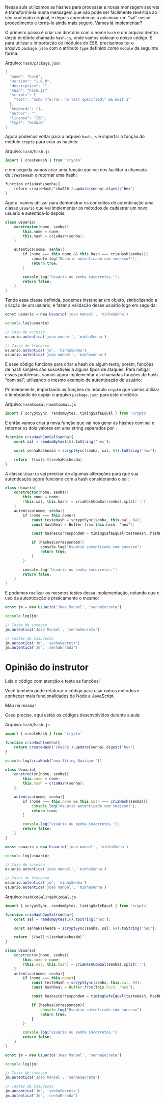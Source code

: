 Nessa aula utilizamos as hashes para processar a nossa mensagem secreta e transformá-la numa mensagem que não pode ser facilmente revertida ao seu conteúdo original, e depois aprendemos a adicionar um “sal” nesse procedimento e torná-lo ainda mais seguro. Vamos lá implementar?

O primeiro passo é criar um diretório com o nome `hash` e um arquivo dentro deste diretório chamado `hash.js`, onde vamos colocar o nosso código. E para utilizar a importação de módulos do ES6, precisamos ter o arquivo `package.json` com o atributo `type` definido como `module` da seguinte forma:

Arquivo: `hash/package.json`

```swift
{
  "name": "hash",
  "version": "1.0.0",
  "description": "",
  "main": "hash.js",
  "scripts": {
    "test": "echo \"Error: no test specified\" && exit 1"
  },
  "keywords": [],
  "author": "",
  "license": "ISC",
  "type": "module"
}
```

Agora podemos voltar para o arquivo `hash.js` e importar a função do módulo `crypto` para criar as hashes:

Arquivo: `hash/hash.js`

```javascript
import { createHash } from 'crypto'
```

e em seguida vamos criar uma função que vai nos facilitar a chamada de `createHash` e retornar uma hash:

```scss
function criaHash(senha){
    return createHash('sha256').update(senha).digest('hex')
}
```

Agora, vamos utilizar para demonstrar os conceitos de autenticação uma classe `Usuario` que vai implementar os métodos de cadastrar um novo usuário e autenticá-lo depois:

```kotlin
class Usuario{
    constructor(nome, senha){
        this.nome = nome;
        this.hash = criaHash(senha);
    }

    autentica(nome, senha){
        if (nome === this.nome && this.hash === criaHash(senha)){
            console.log("Usuário autenticado com sucesso!");
            return true;
        }

        console.log("Usuário ou senha incorretos.");
        return false;
    }
}
```

Tendo essa classe definida, podemos instanciar um objeto, simbolizando a criação de um usuário, e fazer a validação desse usuário logo em seguida:

```javascript
const usuario = new Usuario('joao manoel', 'minhaSenha')

console.log(usuario)

// Caso de sucesso
usuario.autentica('joao manoel', 'minhaSenha')

// Casos de fracasso
usuario.autentica('jm', 'minhaSenha')
usuario.autentica('joao manoel', 'minhasenha')
```

E esse código funciona para criar a hash de algum texto, porém, funções de hash simples são suscetíveis a alguns tipos de ataques. Para mitigar esses problemas, vamos agora implementar as chamadas funções de hash “com sal”, utilizando o mesmo exemplo de autenticação de usuário:

Primeiramente, importando as funções do módulo `crypto` que vamos utilizar e lembrando de copiar o arquivo `package.json` para este diretório:

Arquivo: `hashComSal/hashComSal.js`

```javascript
import { scryptSync, randomBytes, timingSafeEqual } from 'crypto'
```

E então vamos criar a nova função que vai nos gerar as hashes com sal e retornar os dois valores em uma string separados por `:`

```javascript
function criaHashComSal(senha){
    const sal = randomBytes(16).toString('hex');

    const senhaHasheada = scryptSync(senha, sal, 64).toString('hex');

    return `${sal}:${senhaHasheada}`
}
```

A classe `Usuario` vai precisar de algumas alterações para que sua autenticação agora funcione com a hash considerando o sal:

```kotlin
class Usuario{
    constructor(nome, senha){
        this.nome = nome;
        [this.sal, this.hash] = criaHashComSal(senha).split(':')
    }
    autentica(nome, senha){
        if (nome === this.nome){
            const testeHash = scryptSync(senha, this.sal, 64);
            const hashReal = Buffer.from(this.hash, 'hex');

            const hashesCorrespondem = timingSafeEqual(testeHash, hashReal)

            if (hashesCorrespondem){
                console.log("Usuário autenticado com sucesso")
                return true;
            }
        }

        console.log("Usuário ou senha incorretos.")
        return false;
    }
}
```

E podemos realizar os mesmos testes dessa implementação, notando que o uso da autenticação é praticamente o mesmo:

```javascript
const jm = new Usuario('Joao Manoel', 'senhaSecreta')

console.log(jm)

// Teste de sucesso
jm.autentica('Joao Manoel', 'senhaSecreta')

// Testes de insucesso
jm.autentica('Jm', 'senhaSecreta')
jm.autentica('Jm', 'senhaErrada')
```

# Opinião do instrutor

Leia o código com atenção e teste as funções!

Você também pode refatorar o código para usar outros métodos e conhecer mais funcionalidades do Node e JavaScript.

Mão na massa!

Caso precise, aqui estão os códigos desenvolvidos durante a aula:

Arquivo: `hash/hash.js`

```javascript
import { createHash } from 'crypto'

function criaHash(senha){
    return createHash('sha256').update(senha).digest('hex')
}

console.log(criaHash("uma String Qualquer"))

class Usuario{
    constructor(nome, senha){
        this.nome = nome;
        this.hash = criaHash(senha);
    }

    autentica(nome, senha){
        if (nome === this.nome && this.hash === criaHash(senha)){
            console.log("Usuário autenticado com sucesso!");
            return true;
        }

        console.log("Usuário ou senha incorretos.");
        return false;
    }
}

const usuario = new Usuario('joao manoel', 'minhaSenha')

console.log(usuario)

// Caso de sucesso
usuario.autentica('joao manoel', 'minhaSenha')

// Casos de fracasso
usuario.autentica('jm', 'minhaSenha')
usuario.autentica('joao manoel', 'minhasenha')
```

Arquivo: `hashComSal/hashComSal.js`

```javascript
import { scryptSync, randomBytes, timingSafeEqual } from 'crypto'

function criaHashComSal(senha){
    const sal = randomBytes(16).toString('hex');

    const senhaHasheada = scryptSync(senha, sal, 64).toString('hex');

    return `${sal}:${senhaHasheada}`
}

class Usuario{
    constructor(nome, senha){
        this.nome = nome;
        [this.sal, this.hash] = criaHashComSal(senha).split(':')
    }
    autentica(nome, senha){
        if (nome === this.nome){
            const testeHash = scryptSync(senha, this.sal, 64);
            const hashReal = Buffer.from(this.hash, 'hex');

            const hashesCorrespondem = timingSafeEqual(testeHash, hashReal)

            if (hashesCorrespondem){
                console.log("Usuário autenticado com sucesso")
                return true;
            }
        }

        console.log("Usuário ou senha incorretos.")
        return false;
    }
}

const jm = new Usuario('Joao Manoel', 'senhaSecreta')

console.log(jm)

// Teste de sucesso
jm.autentica('Joao Manoel', 'senhaSecreta')

// Testes de insucesso
jm.autentica('Jm', 'senhaSecreta')
jm.autentica('Jm', 'senhaErrada')
```